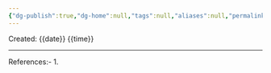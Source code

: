 ```yaml
---
{"dg-publish":true,"dg-home":null,"tags":null,"aliases":null,"permalink":"/templates/note-temple/","dgPassFrontmatter":true,"updated":"2025-01-13T21:46:06.469+05:30"}
---
```


Created: {{date}} {{time}}



---
References:-
1. 